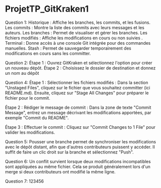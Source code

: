 # ProjetTP_GitKraken1
Question 1:
Historique : Affiche les branches, les commits, et les fusions.
Les commits : Montre la liste des commits avec leurs messages et les auteurs.
Les branches : Permet de visualiser et gérer les branches.
Les fichiers modifiés : Affiche les modifications en cours ou non suivies .
Terminal : Donne accès à une console Git intégrée pour des commandes manuelles.
Stash : Permet de sauvegarder temporairement des modifications en cours sans les committer.

Question 2:
Étape 1 : Ouvrez GitKraken et sélectionnez l'option pour créer un nouveau dépôt.
Étape 2 : Choisissez le dossier de destination et donnez un nom au dépôt

Question 4:
Étape 1 : Sélectionner les fichiers modifiés : Dans la section "Unstaged Files", cliquez sur le fichier que vous souhaitez committer (ici README.md). Ensuite, cliquez sur "Stage All Changes" pour préparer le fichier pour le commit.

Étape 2 : Rédiger le message de commit : Dans la zone de texte "Commit Message", entrez un message décrivant les modifications apportées, par exemple "Commit du README".

Étape 3 : Effectuer le commit : Cliquez sur "Commit Changes to 1 File" pour valider les modifications.

Question 5:
Pousser une branche permet de synchroniser les modifications avec le dépôt distant, afin que d'autres contributeurs puissent y accéder.
Il suffit de faire un clic droit sur la branche et sélectionnez "Push".

Question 6:
Un conflit survient lorsque deux modifications incompatibles sont appliquées au même fichier. Cela se produit généralement lors d'un merge si deux contributeurs ont modifié la même ligne.

Question 7:
123456


